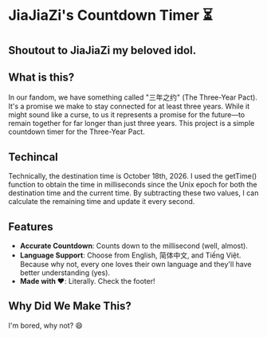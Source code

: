 # JiaJiaZi's Countdown Timer ⏳
## Shoutout to JiaJiaZi my beloved idol.

## What is this?
In our fandom, we have something called "三年之约" (The Three-Year Pact). It's a promise we make to stay connected for at least three years. While it might sound like a curse, to us it represents a promise for the future—to remain together for far longer than just three years. This project is a simple countdown timer for the Three-Year Pact.

## Techincal
Technically, the destination time is October 18th, 2026. I used the getTime() function to obtain the time in milliseconds since the Unix epoch for both the destination time and the current time. By subtracting these two values, I can calculate the remaining time and update it every second.

## Features
- **Accurate Countdown**: Counts down to the millisecond (well, almost).
- **Language Support**: Choose from English, 简体中文, and Tiếng Việt. Because why not, every one loves their own language and they'll have better understanding (yes).
- **Made with ❤️**: Literally. Check the footer!

## Why Did We Make This?
I'm bored, why not? 😄
